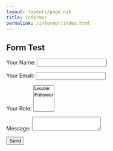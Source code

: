 ```yaml
---
layout: layouts/page.njk
title: Informer
permalink: /informer/index.html
---
```


## Form Test


<form class="sf-flow" name="contact" method="POST" data-netlify="true">
 <input type="hidden" name="subject" value="Website Submission" />
  <p>
    <label for="name">Your Name: </label><input type="text" name="name" id="name" />   
  </p>
  <p>
    <label for="email">Your Email: </label><input type="email" name="email" id="email" />
  </p>
  <p>
    <label for="role">Your Role: </label><select id="role" name="role[]" multiple>
      <option value="leader">Leader</option>
      <option value="follower">Follower</option>
    </select>
  </p>
  <p>
    <label for="message">Message: </label><textarea name="message" id="message"></textarea>
  </p>
  <p>
    <button class="button" type="submit">Send</button>
  </p>
</form>


